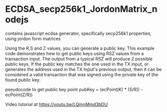 # ECDSA_secp256k1_JordonMatrix_nodejs 
contains javascript ecdsa generator, specifically secp256k1 properties, using jordon form matrices

Using the R,S and Z values, you can generate a public key.
This example code demonstrates how to get public keys using RSZ values from a transaction input.
The output from a typical RSZ will produce 2 possible public keys,
If the public key matches the one used in the TX input, or generates the address used in the TX Input's previous output, then it can be considered a valid transaction that was signed using the private key of the found public key.

pseudocode to get public key point
pubKey  = (ecPoint(K) * (S/R)) - ecPoint(Z/R))

Video tutorial at
https://youtu.be/LQmnMmd3bDU

